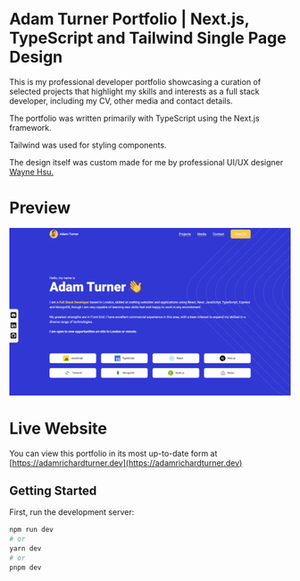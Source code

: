 # Adam Turner Portfolio | Next.js, TypeScript and Tailwind Single Page Design

This is my professional developer portfolio showcasing a curation of selected projects that highlight my skills and interests as a full stack developer, including my CV, other media and contact details.

The portfolio was written primarily with TypeScript using the Next.js framework.

Tailwind was used for styling components.

The design itself was custom made for me by professional UI/UX designer [Wayne Hsu.](https://www.linkedin.com/in/waynehsu0909/)

# Preview

![](preview.png)

# Live Website

You can view this portfolio in its most up-to-date form at [https://adamrichardturner.dev](https://adamrichardturner.dev)

## Getting Started

First, run the development server:

```bash
npm run dev
# or
yarn dev
# or
pnpm dev
```

